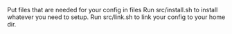 Put files that are needed for your config in files
Run src/install.sh to install whatever you need to setup.
Run src/link.sh to link your config to your home dir.
